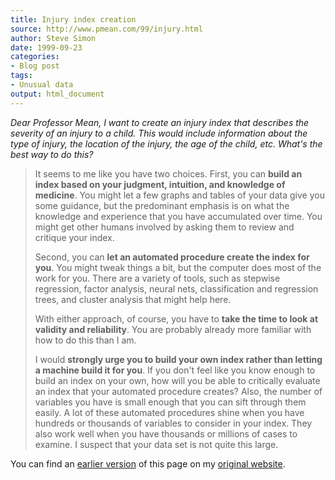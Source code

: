 ```yaml
---
title: Injury index creation
source: http://www.pmean.com/99/injury.html
author: Steve Simon
date: 1999-09-23
categories:
- Blog post
tags:
- Unusual data
output: html_document
---
```

*Dear Professor Mean, I want to create an injury index that describes
the severity of an injury to a child. This would include information
about the type of injury, the location of the injury, the age of the
child, etc. What's the best way to do this?*

> It seems to me like you have two choices. First, you can **build an
> index based on your judgment, intuition, and knowledge of medicine**.
> You might let a few graphs and tables of your data give you some
> guidance, but the predominant emphasis is on what the knowledge and
> experience that you have accumulated over time. You might get other
> humans involved by asking them to review and critique your index.
>
> Second, you can **let an automated procedure create the index for
> you**. You might tweak things a bit, but the computer does most of the
> work for you. There are a variety of tools, such as stepwise
> regression, factor analysis, neural nets, classification and
> regression trees, and cluster analysis that might help here.
>
> With either approach, of course, you have to **take the time to look
> at validity and reliability**. You are probably already more familiar
> with how to do this than I am.
>
> I would **strongly urge you to build your own index rather than
> letting a machine build it for you**. If you don't feel like you know
> enough to build an index on your own, how will you be able to
> critically evaluate an index that your automated procedure creates?
> Also, the number of variables you have is small enough that you can
> sift through them easily. A lot of these automated procedures shine
> when you have hundreds or thousands of variables to consider in your
> index. They also work well when you have thousands or millions of
> cases to examine. I suspect that your data set is not quite this
> large.

You can find an [earlier version][sim1] of this page on my [original website][sim2].

[sim1]: http://www.pmean.com/99/injury.html
[sim2]: http://www.pmean.com/original_site.html
